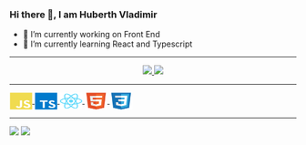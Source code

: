 ### Hi there 👋, I am Huberth Vladimir
- 🔭 I’m currently working on Front End
- 🌱 I’m currently learning React and Typescript

<hr>

<div align="center">
  <a href="https://github.com/huberthvladimir">
  <img height="180em" src="https://github-readme-stats.vercel.app/api?username=huberthvladimir&show_icons=true&theme=midnight-purple&include_all_commits=true&count_private=true"/>
  <img height="180em" src="https://github-readme-stats.vercel.app/api/top-langs/?username=huberthvladimir&layout=compact&langs_count=16&theme=midnight-purple"/>
</div>

 <hr>
  
  <div style="diplay: inline_block">
    <img align="center" alt="Huberth-Js" height="30" width="40" src="https://raw.githubusercontent.com/devicons/devicon/master/icons/javascript/javascript-plain.svg"/>
    <img align="center" alt="Huberth-Js" height="30" width="40" src="https://raw.githubusercontent.com/devicons/devicon/master/icons/typescript/typescript-plain.svg"/>
    <img align="center" alt="Huberth-Js" height="30" width="40" src="https://raw.githubusercontent.com/devicons/devicon/master/icons/react/react-original.svg"/>
    <img align="center" alt="Huberth-Js" height="30" width="40" src="https://raw.githubusercontent.com/devicons/devicon/master/icons/html5/html5-original.svg"/>
    <img align="center" alt="Huberth-Js" height="30" width="40" src="https://raw.githubusercontent.com/devicons/devicon/master/icons/css3/css3-original.svg"/>
  </div>
  
  <hr>
  
  <div>
    <a href="https://www.linkedin.com/in/huberth-vladimir/" target="_blank"><img src="https://img.shields.io/badge/Microsoft_Outlook-0078D4?style=for-the-badge&logo=microsoft-outlook&logoColor=white" target="_blank"></a>
    <a href="mailto:vladimirHuberth@hotmail.com" target="_blank"><img src="https://img.shields.io/badge/-LinkedIn-%230077B5?style=for-the-badge&logo=linkedin&logoColor=white" target="_blank"></a>
   </div>
  
<!--
**HuberthVladimir/HuberthVladimir** is a ✨ _special_ ✨ repository because its `README.md` (this file) appears on your GitHub profile.

Here are some ideas to get you started:

- 🔭 I’m currently working on ...
- 🌱 I’m currently learning ...
- 👯 I’m looking to collaborate on ...
- 🤔 I’m looking for help with ...
- 💬 Ask me about ...
- 📫 How to reach me: ...
- 😄 Pronouns: ...
- ⚡ Fun fact: ...
-->
